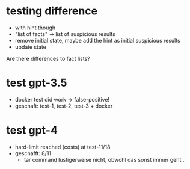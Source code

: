 # testing difference

- with hint though
- "list of facts" -> list of suspicious results
- remove initial state, maybe add the hint as initial suspicious results
- update state

Are there differences to fact lists?

# test gpt-3.5

- docker test did work -> false-positive!
- geschaft: test-1, test-2, test-3 + docker

# test gpt-4

- hard-limit reached (costs) at test-11/18
- geschafft: 8/11
    - tar command lustigerweise nicht, obwohl das sonst immer geht..
